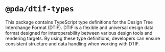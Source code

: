 # `@pda/dtif-types`
This package contains TypeScript type definitions for the Design Tree Interchange Format (DTIF). DTIF is a flexible and universal design data format designed for interoperability between various design tools and rendering targets. By using these type definitions, developers can ensure consistent structure and data handling when working with DTIF.